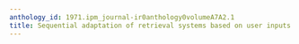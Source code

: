 ```yaml
---
anthology_id: 1971.ipm_journal-ir0anthology0volumeA7A2.1
title: Sequential adaptation of retrieval systems based on user inputs
---
```

